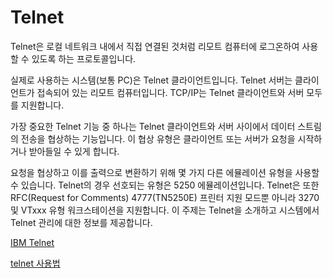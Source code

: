# Telnet
Telnet은 로컬 네트워크 내에서 직접 연결된 것처럼 리모트 컴퓨터에 로그온하여 사용할 수 있도록 하는 프로토콜입니다.

실제로 사용하는 시스템(보통 PC)은 Telnet 클라이언트입니다. Telnet 서버는 클라이언트가 접속되어 있는 리모트 컴퓨터입니다. TCP/IP는 Telnet 클라이언트와 서버 모두를 지원합니다.

가장 중요한 Telnet 기능 중 하나는 Telnet 클라이언트와 서버 사이에서 데이터 스트림의 전송을 협상하는 기능입니다. 이 협상 유형은 클라이언트 또는 서버가 요청을 시작하거나 받아들일 수 있게 합니다.

요청을 협상하고 이를 출력으로 변환하기 위해 몇 가지 다른 에뮬레이션 유형을 사용할 수 있습니다. Telnet의 경우 선호되는 유형은 5250 에뮬레이션입니다. Telnet은 또한 RFC(Request for Comments) 4777(TN5250E) 프린터 지원 모드뿐 아니라 3270 및 VTxxx 유형 워크스테이션을 지원합니다. 이 주제는 Telnet을 소개하고 시스템에서 Telnet 관리에 대한 정보를 제공합니다.

[IBM Telnet](https://www.ibm.com/docs/ko/i/7.3?topic=services-telnet)

[telnet 사용법](https://extbrain.tistory.com/103)
